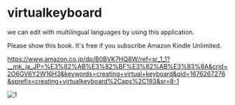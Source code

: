 # virtualkeyboard
we can edit with multilingual languages by using this application.

Please show this book. It's free if you subscribe Amazon Kindle Unlimited.

https://www.amazon.co.jp/dp/B0BVK7HQ8W/ref=sr_1_1?__mk_ja_JP=%E3%82%AB%E3%82%BF%E3%82%AB%E3%83%8A&crid=2O6GV6Y2W16H3&keywords=creating+virtual+keyboard&qid=1676267276&sprefix=creating+virtualkeyboard%2Caps%2C193&sr=8-1

![1](https://user-images.githubusercontent.com/42459379/218380392-241fac70-a124-4886-93dc-5e81b963d5a3.png)
